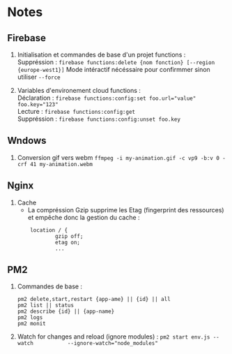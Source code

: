 # Notes

## Firebase

1. Initialisation et commandes de base d'un projet functions :  
   Suppréssion : `firebase functions:delete {nom fonction} [--region {europe-west1}]` Mode intéractif nécéssaire pour confirmmer sinon utiliser `--force`

2. Variables d'environement cloud functions :  
   Déclaration : `firebase functions:config:set foo.url="value" foo.key="123"`  
   Lecture : `firebase functions:config:get`  
   Suppréssion : `firebase functions:config:unset foo.key`

## Wndows

1. Conversion gif vers webm `ffmpeg -i my-animation.gif -c vp9 -b:v 0 -crf 41 my-animation.webm`

## Nginx

1. Cache
    - La compréssion Gzip supprime les Etag (fingerprint des ressources) et empêche donc la gestion du cache :
    ```
        location / {
                gzip off;
                etag on;
                ...
    ```
## PM2
1. Commandes de base : 
   ```
   pm2 delete,start,restart {app-ame} || {id} || all
   pm2 list || status
   pm2 describe {id} || {app-name}
   pm2 logs
   pm2 monit
   ```
2. Watch for changes and reload (ignore modules) : `pm2 start env.js --watch           --ignore-watch="node_modules"`